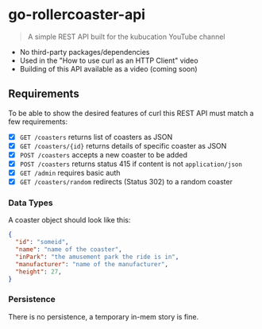 # go-rollercoaster-api

> A simple REST API built for the kubucation YouTube channel

* No third-party packages/dependencies
* Used in the "How to use curl as an HTTP Client" video
* Building of this API available as a video (coming soon)

## Requirements

To be able to show the desired features of curl this REST API must match a few
requirements:

* [x] `GET /coasters` returns list of coasters as JSON
* [x] `GET /coasters/{id}` returns details of specific coaster as JSON
* [x] `POST /coasters` accepts a new coaster to be added
* [x] `POST /coasters` returns status 415 if content is not `application/json`
* [x] `GET /admin` requires basic auth
* [x] `GET /coasters/random` redirects (Status 302) to a random coaster

### Data Types

A coaster object should look like this:
```json
{
  "id": "someid",
  "name": "name of the coaster",
  "inPark": "the amusement park the ride is in",
  "manufacturer": "name of the manufacturer",
  "height": 27,
}
```

### Persistence

There is no persistence, a temporary in-mem story is fine.
